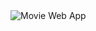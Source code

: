 <img src="https://github.com/SteffanSingh/MovieWebApp-SQL/blob/b1719c4884437d02a9807e85ddeaa8f7e105f56e/movie%20web%20app%202.png" alt="Movie Web App">
